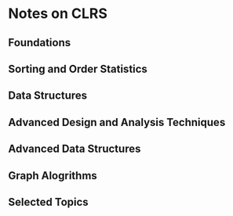 # Notes on CLRS

## Foundations

## Sorting and Order Statistics

## Data Structures


## Advanced Design and Analysis Techniques

## Advanced Data Structures

## Graph Alogrithms

## Selected Topics
